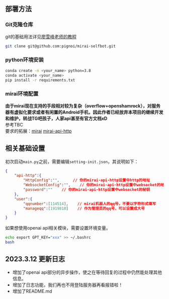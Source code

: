 ## 部署方法
### Git克隆仓库
git的基础用法详见[廖雪峰老师的教程](https://www.liaoxuefeng.com/wiki/896043488029600/896067074338496)
```bash
git clone git@github.com:pignoi/mirai-selfbot.git
```
### python环境安装
```bash
conda create -n <your_name> python=3.8
conda activate <your_name>
pip install -r requirements.txt
```
### mirai环境配置
**由于mirai现在支持的手段相对较为复杂（overflow+openshamrock），对服务器有虚拟化要求或者有闲置的Android手机，因此作者已经放弃本项目的继续开发和维护，转战TG吧孩子，人家api甚至有官方文档xD**  
参考TBC<br>
要求的拓展：[mirai](https://github.com/mamoe/mirai)   [mirai-api-http](https://github.com/project-mirai/mirai-api-http)

## 相关基础设置
初次启动`main.py`之前，需要编辑`setting-init.json`，其说明如下：
```json
{
    "api-http":{
        "HttpConfig":"",      // 你的mirai-api-http设置中http的地址
        "WebsocketConfig":"",    // 你的mirai-api-http设置中websocket的地址
        "password":""    // 你的mirai-api-http设置中websocket的秘钥
    },
    "user":{
        "qqnumber":[114514],    // mirai机器人的qq号，不要以字符形式填写
        "manageqq":[1919810]    // 作为管理员的qq号，可以设置成大号
    }
}
```
如果想使用openai api相关模块，需要设置环境变量。
```bash
echo export GPT_KEY="xxx" >> ~/.bashrc
bash
```

## 2023.3.12 更新日志
- 增加了openai api部分的异步操作，使之在等待回复的过程中仍然能处理其他信息。
- 增加了日志功能，我们再也不用登陆服务器再看报错啦！
- 增加了README.md
